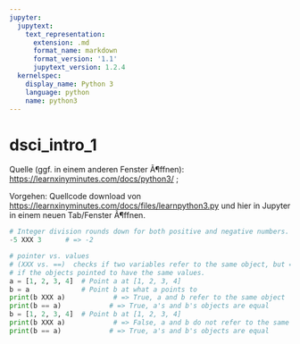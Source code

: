 ```yaml
---
jupyter:
  jupytext:
    text_representation:
      extension: .md
      format_name: markdown
      format_version: '1.1'
      jupytext_version: 1.2.4
  kernelspec:
    display_name: Python 3
    language: python
    name: python3
---
```


dsci_intro_1
====

Quelle (ggf. in einem anderen Fenster Ã¶ffnen): https://learnxinyminutes.com/docs/python3/ ;

Vorgehen: Quellcode download von https://learnxinyminutes.com/docs/files/learnpython3.py und hier in Jupyter in einem neuen Tab/Fenster Ã¶ffnen.


```python
# Integer division rounds down for both positive and negative numbers.
-5 XXX 3      # => -2
```

```python
# pointer vs. values
# (XXX vs. ==)  checks if two variables refer to the same object, but == checks
# if the objects pointed to have the same values.
a = [1, 2, 3, 4]  # Point a at [1, 2, 3, 4]
b = a             # Point b at what a points to
print(b XXX a)            # => True, a and b refer to the same object
print(b == a)            # => True, a's and b's objects are equal
b = [1, 2, 3, 4]  # Point b at [1, 2, 3, 4]
print(b XXX a)            # => False, a and b do not refer to the same object
print(b == a)            # => True, a's and b's objects are equal
```

```python

```
